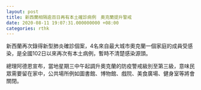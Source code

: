 ```yaml
---
layout: post
title: 新西蘭相隔逾百日再有本土確診病例　奧克蘭提升警戒
date: 2020-08-11 19:07:31.000000000 +08:00
categories: rthk
---
```


新西蘭再次錄得新型肺炎確診個案，4名來自最大城市奧克蘭一個家庭的成員受感染，是全國102日以來再次有本土病例，暫時不清楚感染源頭。

總理阿德恩宣布，當地星期三中午起調升奧克蘭的防疫警戒級別至第三級，意味民眾需要留在家中，公共場所例如圖書館、博物館、戲院、美食廣場、健身室等將會關閉。
